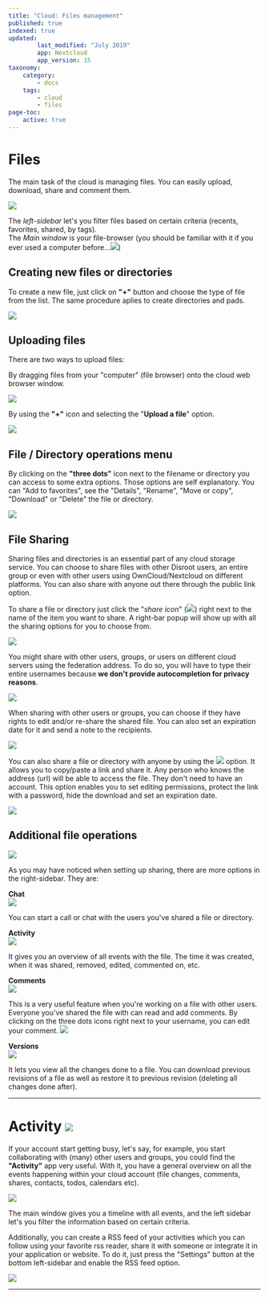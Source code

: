 ```yaml
---
title: "Cloud: Files management"
published: true
indexed: true
updated:
        last_modified: "July 2019"
        app: Nextcloud
        app_version: 15
taxonomy:
    category:
        - docs
    tags:
        - cloud
        - files
page-toc:
    active: true
---
```


# Files

The main task of the cloud is managing files. You can easily upload, download, share and comment them.

![](en/main.png)

The *left-sidebar* let's you filter files based on certain criteria (recents, favorites, shared, by tags).<br>The *Main window* is your file-browser (you should be familiar with it if you ever used a computer before...![](en/p.png))

## Creating new files or directories
To create a new file, just click on **"+"** button and choose the type of file from the list. The same procedure aplies to create directories and pads.

![](en/file_creation.gif)

## Uploading files
There are two ways to upload files:

By dragging files from your "computer" (file browser) onto the cloud web browser window.

![](en/dragging_files.gif)

By using the **"+"** icon and selecting the "**Upload a file**" option.

![](en/uploading_files.gif)

## File / Directory operations menu
By clicking on the **"three dots"** icon next to the filename or directory you can access to some extra options. Those options are self explanatory. You can "Add to favorites", see the "Details", "Rename", "Move or copy", "Download" or "Delete" the file or directory.

![](en/file_menu.png)


## File Sharing
Sharing files and directories is an essential part of any cloud storage service. You can choose to share files with other Disroot users, an entire group or even with other users using OwnCloud/Nextcloud on different platforms. You can also share with anyone out there through the public link option.

To share a file or directory just click the "*share icon*" (![](en/share_icon.png)) right next to the name of the item you want to share. A right-bar popup will show up with all the sharing options for you to choose from.

![](en/file_sharing_menu.png)

You might share with other users, groups, or users on different cloud servers using the federation address. To do so, you will have to type their entire usernames because **we don't provide autocompletion for privacy reasons**.<br>

![](en/sharing_options.png)

When sharing with other users or groups, you can choose if they have rights to edit and/or re-share the shared file. You can also set an expiration date for it and send a note to the recipients.

![](en/edit_options.png)

You can also share a file or directory with anyone by using the ![](en/sharing_icon.png) option. It allows you to copy/paste a link and share it. Any person who knows the address (url) will be able to access the file. They don't need to have an account. This option enables you to set editing permissions, protect the link with a password, hide the download and set an expiration date.

![](en/share_link_options.png)

## Additional file operations

![](en/other_ops.png)

As you may have noticed when setting up sharing, there are more options in the right-sidebar.
They are:

**Chat**<br>![](en/chat_opt.png)

You can start a call or chat with the users you've shared a file or directory.

**Activity**<br>![](en/activity_opt.png)

It gives you an overview of all events with the file. The time it was created, when it was shared, removed, edited, commented on, etc.

**Comments**<br>![](en/comment_01.png)

This is a very useful feature when you're working on a file with other users. Everyone you've shared the file with can read and add comments. By clicking on the three dots icons right next to your username, you can edit your comment.
![](en/comment_edit.png)

**Versions**<br>![](en/versions_opt.png)

It lets you view all the changes done to a file. You can download previous revisions of a file as well as restore it to previous revision (deleting all changes done after).

----------

# Activity ![](en/main_activities_icon.png)

If your account start getting busy, let's say, for example, you start collaborating with (many) other users and groups, you could find the **"Activity"** app very useful. With it, you have a general overview on all the events happening within your cloud account (file changes, comments, shares, contacts, todos, calendars etc).

![](en/activity_app.png)

The main window gives you a timeline with all events, and the left sidebar let's you filter the information based on certain criteria.

Additionally, you can create a RSS feed of your activities which you can follow using your favorite rss reader, share it with someone or integrate it in your application or website. To do it, just press the "Settings" button at the bottom left-sidebar and enable the RSS feed option.

![](en/activity_rss.png)

----------
